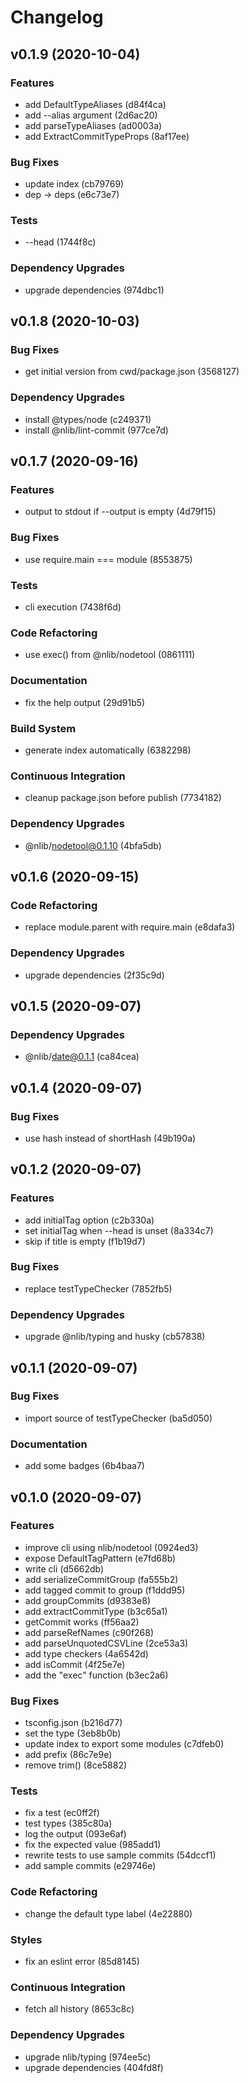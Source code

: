 # Changelog

## v0.1.9 (2020-10-04)

### Features

- add DefaultTypeAliases (d84f4ca)
- add --alias argument (2d6ac20)
- add parseTypeAliases (ad0003a)
- add ExtractCommitTypeProps (8af17ee)

### Bug Fixes

- update index (cb79769)
- dep → deps (e6c73e7)

### Tests

- --head (1744f8c)

### Dependency Upgrades

- upgrade dependencies (974dbc1)


## v0.1.8 (2020-10-03)

### Bug Fixes

- get initial version from cwd/package.json (3568127)

### Dependency Upgrades

- install @types/node (c249371)
- install @nlib/lint-commit (977ce7d)


## v0.1.7 (2020-09-16)

### Features

- output to stdout if --output is empty (4d79f15)

### Bug Fixes

- use require.main === module (8553875)

### Tests

- cli execution (7438f6d)

### Code Refactoring

- use exec() from @nlib/nodetool (0861111)

### Documentation

- fix the help output (29d91b5)

### Build System

- generate index automatically (6382298)

### Continuous Integration

- cleanup package.json before publish (7734182)

### Dependency Upgrades

- @nlib/nodetool@0.1.10 (4bfa5db)


## v0.1.6 (2020-09-15)

### Code Refactoring

- replace module.parent with require.main (e8dafa3)

### Dependency Upgrades

- upgrade dependencies (2f35c9d)


## v0.1.5 (2020-09-07)

### Dependency Upgrades

- @nlib/date@0.1.1 (ca84cea)


## v0.1.4 (2020-09-07)

### Bug Fixes

- use hash instead of shortHash (49b190a)


## v0.1.2 (2020-09-07)

### Features

- add initialTag option (c2b330a)
- set initialTag when --head is unset (8a334c7)
- skip if title is empty (f1b19d7)

### Bug Fixes

- replace testTypeChecker (7852fb5)

### Dependency Upgrades

- upgrade @nlib/typing and husky (cb57838)


## v0.1.1 (2020-09-07)

### Bug Fixes

- import source of testTypeChecker (ba5d050)

### Documentation

- add some badges (6b4baa7)


## v0.1.0 (2020-09-07)

### Features

- improve cli using nlib/nodetool (0924ed3)
- expose DefaultTagPattern (e7fd68b)
- write cli (d5662db)
- add serializeCommitGroup (fa555b2)
- add tagged commit to group (f1ddd95)
- add groupCommits (d9383e8)
- add extractCommitType (b3c65a1)
- getCommit works (ff56aa2)
- add parseRefNames (c90f268)
- add parseUnquotedCSVLine (2ce53a3)
- add type checkers (4a6542d)
- add isCommit (4f25e7e)
- add the "exec" function (b3ec2a6)

### Bug Fixes

- tsconfig.json (b216d77)
- set the type (3eb8b0b)
- update index to export some modules (c7dfeb0)
- add prefix (86c7e9e)
- remove trim() (8ce5882)

### Tests

- fix a test (ec0ff2f)
- test types (385c80a)
- log the output (093e6af)
- fix the expected value (985add1)
- rewrite tests to use sample commits (54dccf1)
- add sample commits (e29746e)

### Code Refactoring

- change the default type label (4e22880)

### Styles

- fix an eslint error (85d8145)

### Continuous Integration

- fetch all history (8653c8c)

### Dependency Upgrades

- upgrade nlib/typing (974ee5c)
- upgrade dependencies (404fd8f)


